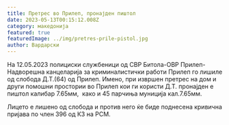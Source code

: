 ```yaml
---
title: Претрес во Прилеп, пронајден пиштол
date: 2023-05-13T00:15:12.008Z
category: македонија
featured: true
featuredImage: ../img/pretres-prile-pistol.jpg
author: Вардарски
---
```

<!--StartFragment-->

На 12.05.2023 полициски службеници од СВР Битола-ОВР Прилеп-Надворешна канцеларија за криминалистички работи Прилеп го лишиле од слобода Д.Т.(64) од Прилеп. Имено, при извршен претрес на дом и други помошни простории во Прилеп кои ги користи Д.Т. пронајден е пиштол калибар 7.65мм,  како и 45 парчиња муниција кал.7.65мм.

Лицето е лишено од слобода и против него ќе биде поднесена кривична пријава по член 396 од КЗ на РСМ.

<!--EndFragment-->